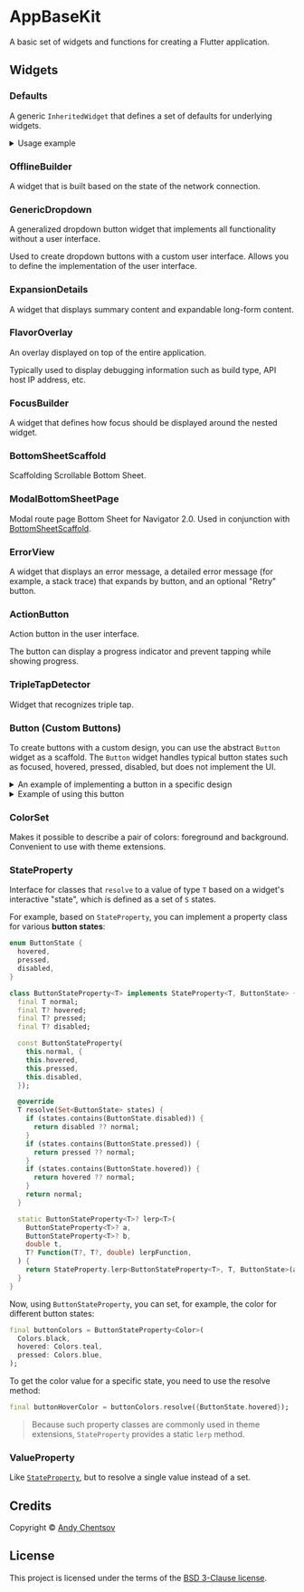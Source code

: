 # AppBaseKit

A basic set of widgets and functions for creating a Flutter application.


## Widgets

### Defaults

A generic `InheritedWidget` that defines a set of defaults for underlying widgets.

<details>
  <summary>Usage example</summary>

```dart
// Defaults class
class ActionButtonDefaults implements DefaultsData {

  static ActionButtonDefaults defaults = ActionButtonDefaults(
    builder: (context, child, onPressed) => ElevatedButton(
      onPressed: onPressed,
      child: child,
    ),
  );

  final Widget Function(BuildContext context, Widget child, VoidCallback? onPressed) builder;

  ActionButtonDefaults({
    required this.builder,
  });

}

// Widget that uses defaults
class ActionButton extends StatelessWidget {

  final Widget child;
  final VoidCallback? onPressed;

  const ActionButton({
    required this.child,
    required this.onPressed,
  });

  @override
  Widget build(BuildContext context) {
    // Getting defaults
    final settings = Defaults.defaultsOf<ActionButtonDefaults>(context, ActionButtonDefaults.defaults);

    return ConstrainedBox(
      constraints: const BoxConstraints(
        minWidth: 200,
      ),
      child: settings.builder(
        context,
        child,
        onPressed,
      ),
    );
  }

}

void main() {
  runApp(MyApp());
}

class MyApp extends StatelessWidget {
  @override
  Widget build(BuildContext context) {
    return MaterialApp(
      theme: ThemeData.light(),
      debugShowCheckedModeBanner: false,
      home: Scaffold(
        body: Center(
          child: Column(
            mainAxisSize: MainAxisSize.min,
            children: [

              // Defining defaults for underlying widgets
              Defaults(
                [
                  ActionButtonDefaults(
                    builder: (context, child, onPressed) => OutlinedButton(
                      onPressed: onPressed,
                      child: child,
                    ),
                  ),
                ],
                child: MyWidget(),
              ),

              //
              const Divider(),

              //
              MyWidget(),
            ],
          ),
        ),
      ),
    );
  }
}

class MyWidget extends StatelessWidget {
  @override
  Widget build(BuildContext context) {
    return ActionButton(
      onPressed: () {},
      child: const Text('OK'),
    );
  }
}
```
</details>


### OfflineBuilder

A widget that is built based on the state of the network connection.


### GenericDropdown

A generalized dropdown button widget that implements all functionality without a user interface.

Used to create dropdown buttons with a custom user interface. Allows you to define the implementation of the user interface.


### ExpansionDetails

A widget that displays summary content and expandable long-form content.


### FlavorOverlay

An overlay displayed on top of the entire application.

Typically used to display debugging information such as build type, API host IP address, etc.


### FocusBuilder

A widget that defines how focus should be displayed around the nested widget.


### BottomSheetScaffold

Scaffolding Scrollable Bottom Sheet.


### ModalBottomSheetPage

Modal route page Bottom Sheet for Navigator 2.0. Used in conjunction with [BottomSheetScaffold](#bottomsheetscaffold).


### ErrorView

A widget that displays an error message, a detailed error message (for example, a stack trace) that expands by button, and an optional "Retry" button.


### ActionButton

Action button in the user interface.

The button can display a progress indicator and
prevent tapping while showing progress.


### TripleTapDetector

Widget that recognizes triple tap.


### Button (Custom Buttons)

To create buttons with a custom design, you can use the abstract `Button` widget as a scaffold. The `Button` widget handles typical button states such as focused, hovered, pressed, disabled, but does not implement the UI.

<details>
  <summary>An example of implementing a button in a specific design</summary>

```dart
class PrimaryButton extends Button {
  static const animationDuration = Duration(milliseconds: 300);

  const PrimaryButton({
    super.key,
    required super.onPressed,
    required super.child,
    super.enabled,
    super.autofocus,
    super.focusNode,
    super.canRequestFocus,
    super.enableFeedback,
  }) : super(
          pressedDuration: animationDuration,
        );

  @override
  Widget builder(BuildContext context, Set<ButtonState> states, Widget child) {
    return AnimatedContainer(
      duration: animationDuration,
      curve: Curves.easeInOut,
      decoration: BoxDecoration(
        borderRadius: BorderRadius.circular(6),
        border: switch (states) {
          Set<ButtonState>() when states.contains(ButtonState.focused) => Border.all(color: Colors.teal, width: 2.0),
          Set<ButtonState>() => Border.all(color: Colors.transparent, width: 2.0),
        },
        color: switch (states) {
          Set<ButtonState>() when states.contains(ButtonState.pressed) => Colors.teal.shade300,
          Set<ButtonState>() when states.contains(ButtonState.hovered) => Colors.teal.shade200,
          Set<ButtonState>() when states.contains(ButtonState.disabled) => Colors.grey.shade300,
          _ => Colors.teal.shade100,
        },
      ),
      child: Padding(
        padding: const EdgeInsets.symmetric(horizontal: 16, vertical: 12),
        child: child,
      ),
    );
  }
}
```
</details>

<details>
  <summary>Example of using this button</summary>

```dart
PrimaryButton(
  onPressed: () {
    print('Primary Button Pressed!');
  },
  child: const Text('Primary Button'),
),
```
</details>


### ColorSet

Makes it possible to describe a pair of colors: foreground and background. Convenient to use with theme extensions.


### StateProperty

Interface for classes that `resolve` to a value of type `T` based on a widget's interactive "state", which is defined as a set of `S` states.

For example, based on `StateProperty`, you can implement a property class for various **button states**:
```dart
enum ButtonState {
  hovered,
  pressed,
  disabled,
}

class ButtonStateProperty<T> implements StateProperty<T, ButtonState> {
  final T normal;
  final T? hovered;
  final T? pressed;
  final T? disabled;

  const ButtonStateProperty(
    this.normal, {
    this.hovered,
    this.pressed,
    this.disabled,
  });

  @override
  T resolve(Set<ButtonState> states) {
    if (states.contains(ButtonState.disabled)) {
      return disabled ?? normal;
    }
    if (states.contains(ButtonState.pressed)) {
      return pressed ?? normal;
    }
    if (states.contains(ButtonState.hovered)) {
      return hovered ?? normal;
    }
    return normal;
  }

  static ButtonStateProperty<T>? lerp<T>(
    ButtonStateProperty<T>? a,
    ButtonStateProperty<T>? b,
    double t,
    T? Function(T?, T?, double) lerpFunction,
  ) {
    return StateProperty.lerp<ButtonStateProperty<T>, T, ButtonState>(a, b, t, lerpFunction);
  }
}
```

Now, using `ButtonStateProperty`, you can set, for example, the color for different button states:
```dart
final buttonColors = ButtonStateProperty<Color>(
  Colors.black,
  hovered: Colors.teal,
  pressed: Colors.blue,
);
```

To get the color value for a specific state, you need to use the resolve method:
```dart
final buttonHoverColor = buttonColors.resolve({ButtonState.hovered});
```

> Because such property classes are commonly used in theme extensions, `StateProperty` provides a static `lerp` method.


### ValueProperty

Like [`StateProperty`](#stateproperty), but to resolve a single value instead of a set.


## Credits

Copyright &copy; [Andy Chentsov](https://github.com/andyduke/)


## License

This project is licensed under the terms of the [BSD 3-Clause license](LICENSE).
